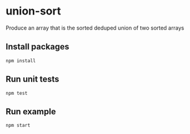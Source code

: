 # union-sort
Produce an array that is the sorted deduped union of two sorted arrays

## Install packages
```
npm install
```

## Run unit tests
```
npm test
```

## Run example
```
npm start
```